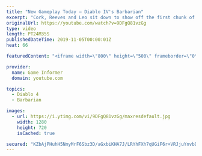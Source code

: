 ```yaml
---
title: "New Gameplay Today – Diablo IV's Barbarian"
excerpt: "Cork, Reeves and Leo sit down to show off the first chunk of Diablo IV gameplay we captured in our visit to Blizzard for Game Informer's latest cover story, ..."
originalUrl: https://youtube.com/watch?v=9DFgQ81vzGg
type: video
length: PT24M35S
publishedDateTime: 2019-11-05T00:00:01Z
heat: 66

featuredContent: "<iframe width=\"800\" height=\"500\" frameborder=\"0\" src=\"https://www.youtube.com/embed/9DFgQ81vzGg\" allow=\"accelerometer; autoplay; encrypted-media; gyroscope; picture-in-picture\" allowfullscreen></iframe>"

provider:
  name: Game Informer
  domain: youtube.com

topics:
  - Diablo 4
  - Barbarian

images:
  - url: https://i.ytimg.com/vi/9DFgQ81vzGg/maxresdefault.jpg
    width: 1280
    height: 720
    isCached: true

secured: "KZbAjPHuhH5NmyMrF6Sbz3D/aGxbiKHA7J/LRYhFXh7qUGiF6r+VRJjuYnvbDsK4kPY42omxk9Gf0X1kWIybI+Hb5YDNF0i23pf/DtbumZ150I5kyO/bq1UKeUx8c++jdrVDOJ8NA4eC+jnaj6N2l16ZlfBWhjRUA1TRwzzRxQruKs9s7lUoXs3WpDIIZ2+pevKXOi3YQ5gU/nchb8MHjL06lmqL5pVkNOBwzuWd2T4IwLhtEPvSLAfovAAakD+/r2YOsKdBVU42N8rN2emGbSdDzgb/Yt7cKwAOzKR2Rg19YQstEX/v699NvMC+k+5NErFki9z+0pcpEdbVYhXR6SPa2iQlZsUt9xmBoUxg+gYlnadz6ji9W1x0FxnesR2Em/bSqVy7pJ2lZ8yvQm7Ij+FdXI6hNOM9L9eXlnDmzUHcf46B7AfMvEw5gvAOK7/l;C+Y/44Yp5XNvKBkVqxKLsg=="
---
```


